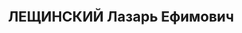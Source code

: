 ---
title: ЛЕЩИНСКИЙ Лазарь Ефимович
description: народився 1898 у м. Амур-Нижньодніпровський Катеринославського пов. Катеринославської
  губ. Єврей, з робітників, освіта початкова, у 1925—1937 рр. член ВКП(б). Проживав
  у Харкові. Директор Всесоюзних курсів стахановців рад. торгівлі. Заарештований _14.10.1937_
  р. як член антирад. терористичної шкідницької організації правих (статті 54-7, 54-8,
  54-11 КК УРСР) і військовою колегією Верховного Суду СРСР _31.12.1937_ р. (статті
  54-8, 54-11 КК УРСР) засуджений до розстрілу з конфіскацією особистого майна. Розстріляний
  _31.12.1937_ р. у Харкові. Реабілітований _23.01.1958_ р.
---